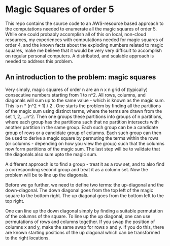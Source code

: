 # Magic Squares of order 5

This repo contains the source code to an AWS-resource based approach to the computations needed to enumerate all the magic squares of order 5. While one could probably accomplish all of this on local, non-cloud resources, 
my experiences with computations needed for magic squares of order 4, and the known facts about the exploding numbers related to magic squares, make me believe that it would be very very difficult to accomplish on regular
personal computers. A distributed, and scalable approach is needed to address this problem.

##  An introduction to the problem: magic squares

Very simply, magic squares of order n are an n x n grid of (typically) consecutive numbers starting from 1 to n^2. All rows, columns, and diagonals will sum up to the same value - which is known as the magic sum. This is
n * (n^2 + 1) / 2 . One starts the problem by finding all the partitions of the magic sum using distinct terms, where the terms are drawn from the set 1, 2,....n^2. Then one groups these partitions into groups of n partitions,
where each group has the partitions such that no partition intersects with another partition in the same group. Each such group can be a candidate group of rows or a candidate group of columns. Each such group can then be 
used to derive a magic square by permuting the terms within the rows (or columns - depending on how you view the group) such that the columns now form partitions of the magic sum. The last step will be to validate that the
diagonals also sum upto the magic sum.

A different approach is to find a group - treat it as a row set, and to also find a corresponding second group and treat it as a column set. Now the problem will be to line up the diagonals. 

Before we go further, we need to define two terms: the up-diagonal and the down-diagonal. The down diagonal goes from the top left of the magic square to the bottom right. The up diagonal goes from the bottom left to the top right.

One can line up the down diagonal simply by finding a suitable permutation of the columns of the square. To line up the up diagonal, one can use permutations of rows and columns together. If you swap the position of columns x and y,
make the same swap for rows x and y. If you do this, there are known starting positions of the up diagonal which can be transformed to the right locations.
